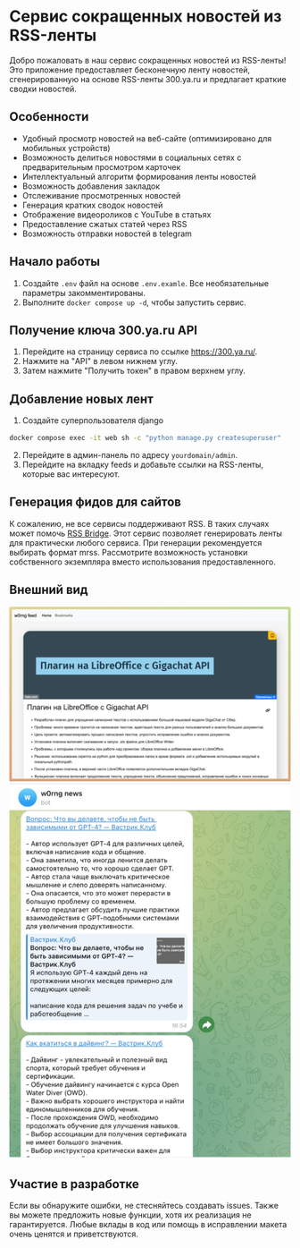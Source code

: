 # Сервис сокращенных новостей из RSS-ленты
Добро пожаловать в наш сервис сокращенных новостей из RSS-ленты! Это приложение предоставляет бесконечную ленту новостей, сгенерированную на основе RSS-ленты 300.ya.ru и предлагает краткие сводки новостей.

## Особенности
- Удобный просмотр новостей на веб-сайте (оптимизировано для мобильных устройств)
- Возможность делиться новостями в социальных сетях с предварительным просмотром карточек
- Интеллектуальный алгоритм формирования ленты новостей
- Возможность добавления закладок
- Отслеживание просмотренных новостей
- Генерация кратких сводок новостей
- Отображение видеороликов с YouTube в статьях
- Предоставление сжатых статей через RSS
- Возможность отправки новостей в telegram

## Начало работы
1. Создайте `.env` файл на основе `.env.examle`.  Все необязательные параметры закомментированы.
2. Выполните `docker compose up -d`, чтобы запустить сервис.

## Получение ключа 300.ya.ru API
1. Перейдите на страницу сервиса по ссылке https://300.ya.ru/.
2. Нажмите на "API" в левом нижнем углу.
3. Затем нажмите "Получить токен" в правом верхнем углу.

## Добавление новых лент
1. Создайте суперпользователя django
```bash
docker compose exec -it web sh -c "python manage.py createsuperuser"
```
2. Перейдите в админ-панель по адресу `yourdomain/admin`.
3. Перейдите на вкладку feeds и добавьте ссылки на RSS-ленты, которые вас интересуют.

## Генерация фидов для сайтов
К сожалению, не все сервисы поддерживают RSS. В таких случаях может помочь [RSS Bridge](https://rss-bridge.org/bridge01/). Этот сервис позволяет генерировать ленты для практически любого сервиса. При генерации рекомендуется выбирать формат mrss. Рассмотрите возможность установки собственного экземпляра вместо использования предоставленного.

## Внешний вид
![main.png](images/main.png)
![img.png](images/telegram.png)

## Участие в разработке
Если вы обнаружите ошибки, не стесняйтесь создавать issues. Также вы можете предложить новые функции, хотя их реализация не гарантируется. Любые вклады в код или помощь в исправлении макета очень ценятся и приветствуются.